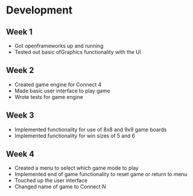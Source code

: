 # Development

## Week 1

* Got openframeworks up and running
* Tested out basic ofGraphics functionality with the UI

## Week 2
* Created game engine for Connect 4
* Made basic user interface to play game
* Wrote tests for game engine

## Week 3
* Implemented functionality for use of 8x8 and 9x9 game boards
* Implemented functionality for win sizes of 5 and 6

## Week 4
* Created a menu to select which game mode to play
* Implemented end of game functionality to reset game or return to menu
* Touched up the user interface
* Changed name of game to Connect N
